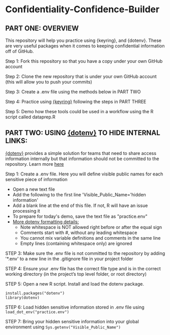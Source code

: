 # Confidentiality-Confidence-Builder

## PART ONE: OVERVIEW

This repository will help you practice using {keyring}, and {dotenv}. These are very useful packages when it comes to keeping confidential information off of GitHub.

Step 1: Fork this repository so that you have a copy under your own GitHub account

Step 2: Clone the new repository that is under your own GitHub account (this will allow you to push your commits)

Step 3: Create a .env file using the methods below in PART TWO

Step 4: Practice using [{keyring}]() following the steps in PART THREE

Step 5: Demo how these tools could be used in a workflow using the R script called dataprep.R

## PART TWO: USING [{dotenv}](https://github.com/gaborcsardi/dotenv) TO HIDE INTERNAL LINKS:

[{dotenv}](https://github.com/gaborcsardi/dotenv) provides a simple solution for teams that need to share access information internally but that information should not be committed to the repository. Learn more [here](https://towardsdatascience.com/using-dotenv-to-hide-sensitive-information-in-r-8b878fa72020)

Step 1: Create a .env file. Here you will define visible public names for each sensitive piece of information

- Open a new text file
- Add the following to the first line 'Visible_Public_Name='hidden information'
- Add a blank line at the end of this file. If not, R will have an issue processing it
- To prepare for today's demo, save the text file as "practice.env"
- [More dotenv formatting details:](https://github.com/gaborcsardi/dotenv/blob/x/README.md)
    - Note whitespace is NOT allowed right before or after the equal sign
    - Comments start with #, without any leading whitespace
    - You cannot mix variable definitions and comments in the same line
    - Empty lines (containing whitespace only) are ignored

STEP 3: Make sure the .env file is not committed to the repository by adding '*.env' to a new line in the .gitignore file in your project folder

STEP 4: Ensure your .env file has the correct file type and is in the correct working directory (in the project’s top level folder, or root directory)

STEP 5: Open a new R script. Install and load the dotenv package. 
```
install.packages("dotenv")
library(dotenv)
```

STEP 6: Load hidden sensitive information stored in .env file using `load_dot_env("practice.env")`

STEP 7: Bring your hidden sensitive information into your global environment using `Sys.getenv("Visible_Public_Name")`
